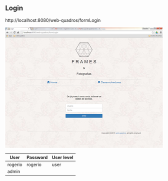 ## Login

http://localhost:8080/web-quadros/formLogin

![](https://github.com/RogerioHorauti/web-quadros/blob/master/img/form-login.png)

User | Password | User level
------------|------------|------------
rogerio | rogerio | user
admin | |
